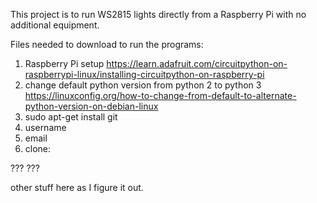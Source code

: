 This project is to run WS2815 lights directly from a Raspberry Pi
with no additional equipment.

Files needed to download to run the programs:

1. Raspberry Pi setup
    https://learn.adafruit.com/circuitpython-on-raspberrypi-linux/installing-circuitpython-on-raspberry-pi
2. change default python version from python 2 to python 3
    https://linuxconfig.org/how-to-change-from-default-to-alternate-python-version-on-debian-linux
3. sudo apt-get install git
4. username
5. email
6. clone:
    
???
???

other stuff here as I figure it out.


